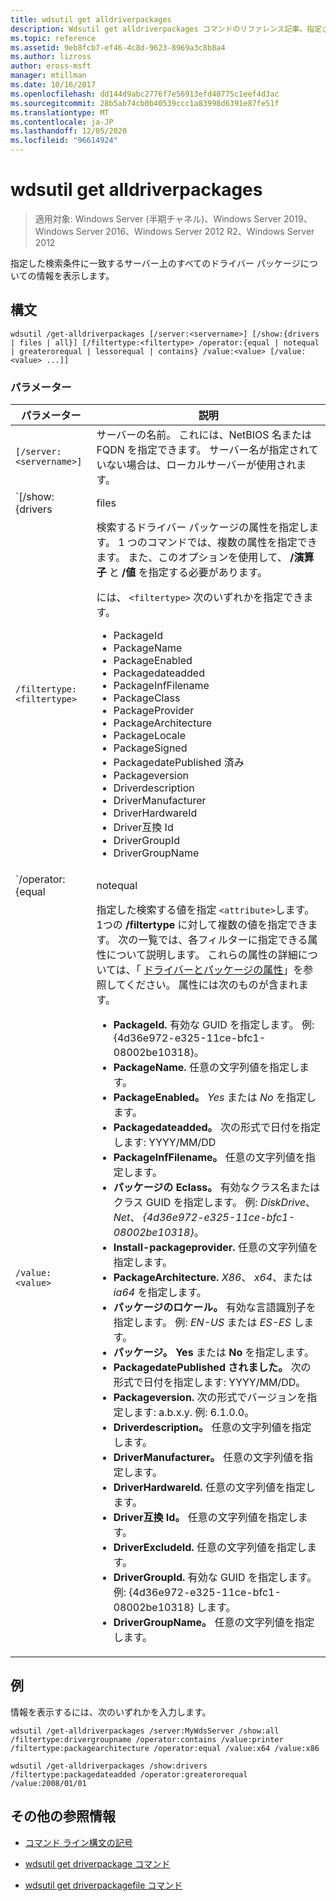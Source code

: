 ```yaml
---
title: wdsutil get alldriverpackages
description: Wdsutil get alldriverpackages コマンドのリファレンス記事。指定された検索条件に一致するサーバー上のすべてのドライバーパッケージに関する情報を表示します。
ms.topic: reference
ms.assetid: 9eb8fcb7-ef46-4c8d-9623-8969a3c8b8a4
ms.author: lizross
author: eross-msft
manager: mtillman
ms.date: 10/16/2017
ms.openlocfilehash: dd144d9abc2776f7e56913efd40775c1eef4d3ac
ms.sourcegitcommit: 28b5ab74cb0b40539ccc1a83998d6391e87fe51f
ms.translationtype: MT
ms.contentlocale: ja-JP
ms.lasthandoff: 12/05/2020
ms.locfileid: "96614924"
---
```

# <a name="wdsutil-get-alldriverpackages"></a>wdsutil get alldriverpackages

> 適用対象: Windows Server (半期チャネル)、Windows Server 2019、Windows Server 2016、Windows Server 2012 R2、Windows Server 2012

指定した検索条件に一致するサーバー上のすべてのドライバー パッケージについての情報を表示します。

## <a name="syntax"></a>構文

```
wdsutil /get-alldriverpackages [/server:<servername>] [/show:{drivers | files | all}] [/filtertype:<filtertype> /operator:{equal | notequal | greaterorequal | lessorequal | contains} /value:<value> [/value:<value> ...]]
```

### <a name="parameters"></a>パラメーター

| パラメーター | 説明 |
|--|--|
| `[/server:<servername>] `| サーバーの名前。 これには、NetBIOS 名または FQDN を指定できます。 サーバー名が指定されていない場合は、ローカルサーバーが使用されます。 |
| `[/show:{drivers | files | all}]` | パッケージ情報を表示することを示します。 **/Show** が指定されていない場合、既定では、ドライバーパッケージのメタデータのみが返されます。 **ドライバー** によってパッケージ内のドライバーの一覧が表示され、 **ファイル** にはパッケージ内のファイルの一覧が表示され、 **すべて** のドライバーとファイルが表示されます。 |
| `/filtertype:<filtertype>` | 検索するドライバー パッケージの属性を指定します。 1 つのコマンドでは、複数の属性を指定できます。 また、このオプションを使用して、 **/演算子** と **/値** を指定する必要があります。<p>には、 `<filtertype>` 次のいずれかを指定できます。<ul><li>PackageId</li><li>PackageName</li><li>PackageEnabled</li><li>Packagedateadded</li><li>PackageInfFilename</li><li>PackageClass</li><li>PackageProvider</li><li>PackageArchitecture</li><li>PackageLocale</li><li>PackageSigned</li><li>PackagedatePublished 済み</li><li>Packageversion</li><li>Driverdescription</li><li>DriverManufacturer</li><li>DriverHardwareId</li><li>Driver互換 Id</li><li>DriverGroupId</li><li>DriverGroupName</li></ul> |
| `/operator:{equal | notequal | greaterorequal | lessorequal | contains}` | 属性と値間のリレーションシップを指定します。 **Contains** は、文字列属性でのみ指定できます。 **Greaterorequal** および **不等号** を指定することができます日付とバージョンの属性です。 |
| `/value:<value>` | 指定した検索する値を指定 `<attribute>`します。 1つの **/filtertype** に対して複数の値を指定できます。 次の一覧では、各フィルターに指定できる属性について説明します。 これらの属性の詳細については、「 [ドライバーとパッケージの属性](https://docs.microsoft.com/previous-versions/windows/it-pro/windows-server-2008-R2-and-2008/dd759262(v=ws.11))」を参照してください。 属性には次のものが含まれます。<ul><li>**PackageId.** 有効な GUID を指定します。 例: {4d36e972-e325-11ce-bfc1-08002be10318}。</li><li>**PackageName.** 任意の文字列値を指定します。</li><li>**PackageEnabled。** *Yes* または *No* を指定します。</li><li>**Packagedateadded。** 次の形式で日付を指定します: YYYY/MM/DD</li><li>**PackageInfFilename。** 任意の文字列値を指定します。</li><li>**パッケージの Eclass。** 有効なクラス名またはクラス GUID を指定します。 例: *DiskDrive*、 *Net*、 *{4d36e972-e325-11ce-bfc1-08002be10318}*。</li><li>**Install-packageprovider.** 任意の文字列値を指定します。</li><li>**PackageArchitecture.** *X86*、 *x64*、または *ia64* を指定します。</li><li>**パッケージのロケール。** 有効な言語識別子を指定します。 例: *EN-US* または *ES-ES* します。</li><li>**パッケージ。** **Yes** または **No** を指定します。</li><li>**PackagedatePublished されました。** 次の形式で日付を指定します: YYYY/MM/DD。</li><li>**Packageversion.** 次の形式でバージョンを指定します: a.b.x.y. 例: 6.1.0.0。</li><li>**Driverdescription。** 任意の文字列値を指定します。</li><li>**DriverManufacturer。** 任意の文字列値を指定します。</li><li>**DriverHardwareId.** 任意の文字列値を指定します。</li><li>**Driver互換 Id。** 任意の文字列値を指定します。</li><li>**DriverExcludeId.** 任意の文字列値を指定します。</li><li>**DriverGroupId.** 有効な GUID を指定します。 例: {4d36e972-e325-11ce-bfc1-08002be10318} します。</li><li>**DriverGroupName。** 任意の文字列値を指定します。</li></ul> |

## <a name="examples"></a>例

情報を表示するには、次のいずれかを入力します。

```
wdsutil /get-alldriverpackages /server:MyWdsServer /show:all /filtertype:drivergroupname /operator:contains /value:printer /filtertype:packagearchitecture /operator:equal /value:x64 /value:x86
```

```
wdsutil /get-alldriverpackages /show:drivers /filtertype:packagedateadded /operator:greaterorequal /value:2008/01/01
```

## <a name="additional-references"></a>その他の参照情報

- [コマンド ライン構文の記号](command-line-syntax-key.md)

- [wdsutil get driverpackage コマンド](wdsutil-get-driverpackage.md)

- [wdsutil get driverpackagefile コマンド](wdsutil-get-driverpackagefile.md)
